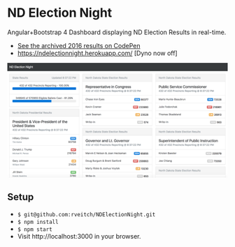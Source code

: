 # ND Election Night
Angular+Bootstrap 4 Dashboard displaying ND Election Results in real-time.

- [See the archived 2016 results on CodePen](http://s.codepen.io/rveitch/debug/ENjgXB)
- https://ndelectionnight.herokuapp.com/ [Dyno now off]

![screenshot](https://github.com/rveitch/NDElectionNight/blob/master/public/img/screenshot.png?raw=true)

## Setup
- `$ git@github.com:rveitch/NDElectionNight.git`
- `$ npm install`
- `$ npm start`
- Visit http://localhost:3000 in your browser.

